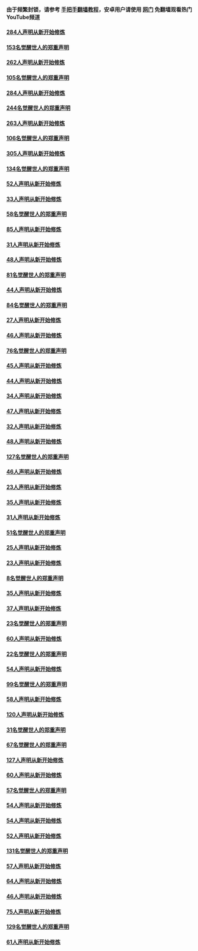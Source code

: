 #### 由于频繁封锁，请参考 [手把手翻墙教程](https://github.com/gfw-breaker/guides/wiki/)，安卓用户请使用 [网门](https://github.com/gfw-breaker/nogfw/blob/master/dl.md?t=04150901) 免翻墙观看热门YouTube频道 

#### [284人声明从新开始修炼](../pages/91/423296.md?t=04150901) 

#### [153名觉醒世人的郑重声明](../pages/91/423295.md?t=04150901) 

#### [262人声明从新开始修炼](../pages/91/423004.md?t=04150901) 

#### [105名觉醒世人的郑重声明](../pages/91/423003.md?t=04150901) 

#### [284人声明从新开始修炼](../pages/91/422707.md?t=04150901) 

#### [244名觉醒世人的郑重声明](../pages/91/422706.md?t=04150901) 

#### [263人声明从新开始修炼](../pages/91/422553.md?t=04150901) 

#### [106名觉醒世人的郑重声明](../pages/91/422552.md?t=04150901) 

#### [305人声明从新开始修炼](../pages/91/422153.md?t=04150901) 

#### [134名觉醒世人的郑重声明](../pages/91/422152.md?t=04150901) 

#### [52人声明从新开始修炼](../pages/91/421846.md?t=04150901) 

#### [33人声明从新开始修炼](../pages/91/421804.md?t=04150901) 

#### [58名觉醒世人的郑重声明](../pages/91/421845.md?t=04150901) 

#### [85人声明从新开始修炼](../pages/91/421769.md?t=04150901) 

#### [31人声明从新开始修炼](../pages/91/421763.md?t=04150901) 

#### [48人声明从新开始修炼](../pages/91/421605.md?t=04150901) 

#### [81名觉醒世人的郑重声明](../pages/91/421656.md?t=04150901) 

#### [44人声明从新开始修炼](../pages/91/421544.md?t=04150901) 

#### [84名觉醒世人的郑重声明](../pages/91/421543.md?t=04150901) 

#### [27人声明从新开始修炼](../pages/91/421465.md?t=04150901) 

#### [46人声明从新开始修炼](../pages/91/421454.md?t=04150901) 

#### [76名觉醒世人的郑重声明](../pages/91/421453.md?t=04150901) 

#### [45人声明从新开始修炼](../pages/91/421452.md?t=04150901) 

#### [44人声明从新开始修炼](../pages/91/421422.md?t=04150901) 

#### [34人声明从新开始修炼](../pages/91/421322.md?t=04150901) 

#### [47人声明从新开始修炼](../pages/91/421264.md?t=04150901) 

#### [32人声明从新开始修炼](../pages/91/421225.md?t=04150901) 

#### [48人声明从新开始修炼](../pages/91/421202.md?t=04150901) 

#### [127名觉醒世人的郑重声明](../pages/91/421224.md?t=04150901) 

#### [46人声明从新开始修炼](../pages/91/421203.md?t=04150901) 

#### [23人声明从新开始修炼](../pages/91/421138.md?t=04150901) 

#### [35人声明从新开始修炼](../pages/91/421122.md?t=04150901) 

#### [31人声明从新开始修炼](../pages/91/421081.md?t=04150901) 

#### [51名觉醒世人的郑重声明](../pages/91/421080.md?t=04150901) 

#### [25人声明从新开始修炼](../pages/91/421020.md?t=04150901) 

#### [23人声明从新开始修炼](../pages/91/420884.md?t=04150901) 

#### [8名觉醒世人的郑重声明](../pages/91/420883.md?t=04150901) 

#### [35人声明从新开始修炼](../pages/91/420809.md?t=04150901) 

#### [37人声明从新开始修炼](../pages/91/420766.md?t=04150901) 

#### [23名觉醒世人的郑重声明](../pages/91/420765.md?t=04150901) 

#### [60人声明从新开始修炼](../pages/91/420727.md?t=04150901) 

#### [22名觉醒世人的郑重声明](../pages/91/420726.md?t=04150901) 

#### [54人声明从新开始修炼](../pages/91/420529.md?t=04150901) 

#### [99名觉醒世人的郑重声明](../pages/91/420528.md?t=04150901) 

#### [58人声明从新开始修炼](../pages/91/420198.md?t=04150901) 

#### [120人声明从新开始修炼](../pages/91/420141.md?t=04150901) 

#### [31名觉醒世人的郑重声明](../pages/91/420197.md?t=04150901) 

#### [67名觉醒世人的郑重声明](../pages/91/420140.md?t=04150901) 

#### [127人声明从新开始修炼](../pages/91/420082.md?t=04150901) 

#### [60人声明从新开始修炼](../pages/91/420081.md?t=04150901) 

#### [57名觉醒世人的郑重声明](../pages/91/420080.md?t=04150901) 

#### [54人声明从新开始修炼](../pages/91/419533.md?t=04150901) 

#### [54人声明从新开始修炼](../pages/91/419532.md?t=04150901) 

#### [52人声明从新开始修炼](../pages/91/419531.md?t=04150901) 

#### [131名觉醒世人的郑重声明](../pages/91/419530.md?t=04150901) 

#### [57人声明从新开始修炼](../pages/91/419430.md?t=04150901) 

#### [64人声明从新开始修炼](../pages/91/419429.md?t=04150901) 

#### [46人声明从新开始修炼](../pages/91/419428.md?t=04150901) 

#### [75人声明从新开始修炼](../pages/91/419427.md?t=04150901) 

#### [129名觉醒世人的郑重声明](../pages/91/419426.md?t=04150901) 

#### [61人声明从新开始修炼](../pages/91/419198.md?t=04150901) 

